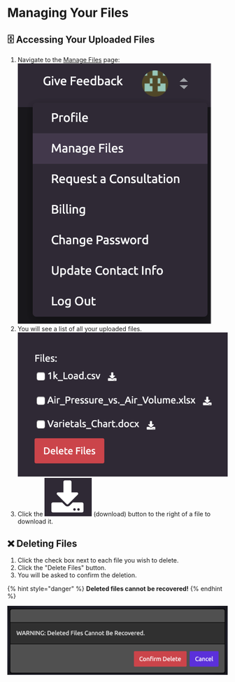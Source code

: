 # Managing Your Files

## 🗄 Accessing Your Uploaded Files

1. Navigate to the [Manage Files](https://wayscript.com/file_manager) page:  ![](../.gitbook/assets/manage_files.png)  
2. You will see a list of all your uploaded files.  ![](../.gitbook/assets/uploaded_files.png)  
3. Click the ![](../.gitbook/assets/download.png) \(download\) button to the right of a file to download it.

## ❌ Deleting Files

1. Click the check box next to each file you wish to delete. 
2. Click the "Delete Files" button. 
3. You will be asked to confirm the deletion.

{% hint style="danger" %}
**Deleted files cannot be recovered!**
{% endhint %}

![](../.gitbook/assets/confirm_delete.png)



